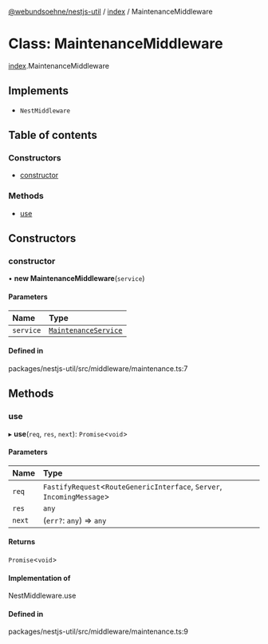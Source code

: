 [@webundsoehne/nestjs-util](../README.md) / [index](../modules/index.md) / MaintenanceMiddleware

# Class: MaintenanceMiddleware

[index](../modules/index.md).MaintenanceMiddleware

## Implements

- `NestMiddleware`

## Table of contents

### Constructors

- [constructor](index.MaintenanceMiddleware.md#constructor)

### Methods

- [use](index.MaintenanceMiddleware.md#use)

## Constructors

### constructor

• **new MaintenanceMiddleware**(`service`)

#### Parameters

| Name | Type |
| :------ | :------ |
| `service` | [`MaintenanceService`](index.MaintenanceService.md) |

#### Defined in

packages/nestjs-util/src/middleware/maintenance.ts:7

## Methods

### use

▸ **use**(`req`, `res`, `next`): `Promise`<`void`\>

#### Parameters

| Name | Type |
| :------ | :------ |
| `req` | `FastifyRequest`<`RouteGenericInterface`, `Server`, `IncomingMessage`\> |
| `res` | `any` |
| `next` | (`err?`: `any`) => `any` |

#### Returns

`Promise`<`void`\>

#### Implementation of

NestMiddleware.use

#### Defined in

packages/nestjs-util/src/middleware/maintenance.ts:9
